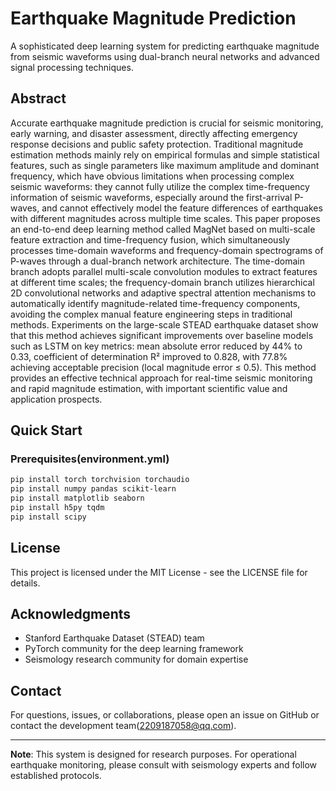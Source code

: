 # Earthquake Magnitude Prediction

A sophisticated deep learning system for predicting earthquake magnitude from seismic waveforms using dual-branch neural networks and advanced signal processing techniques.

##  Abstract

 Accurate earthquake magnitude prediction is crucial for seismic monitoring, early warning, and disaster assessment, directly affecting emergency response decisions and public safety protection. Traditional magnitude estimation methods mainly rely on empirical formulas and simple statistical features, such as single parameters like maximum amplitude and dominant frequency, which have obvious limitations when processing complex seismic waveforms: they cannot fully utilize the complex time-frequency information of seismic waveforms, especially around the first-arrival P-waves, and cannot effectively model the feature differences of earthquakes with different magnitudes across multiple time scales. This paper proposes an end-to-end deep learning method called MagNet based on multi-scale feature extraction and time-frequency fusion, which simultaneously processes time-domain waveforms and frequency-domain spectrograms of P-waves through a dual-branch network architecture. The time-domain branch adopts parallel multi-scale convolution modules to extract features at different time scales; the frequency-domain branch utilizes hierarchical 2D convolutional networks and adaptive spectral attention mechanisms to automatically identify magnitude-related time-frequency components, avoiding the complex manual feature engineering steps in traditional methods. Experiments on the large-scale STEAD earthquake dataset show that this method achieves significant improvements over baseline models such as LSTM on key metrics: mean absolute error reduced by 44\% to 0.33, coefficient of determination R² improved to 0.828, with 77.8\% achieving acceptable precision (local magnitude error $\le$ 0.5). This method provides an effective technical approach for real-time seismic monitoring and rapid magnitude estimation, with important scientific value and application prospects.
##  Quick Start

### Prerequisites(environment.yml)

```bash
pip install torch torchvision torchaudio
pip install numpy pandas scikit-learn
pip install matplotlib seaborn
pip install h5py tqdm
pip install scipy
```

##  License

This project is licensed under the MIT License - see the LICENSE file for details.

## Acknowledgments

- Stanford Earthquake Dataset (STEAD) team
- PyTorch community for the deep learning framework
- Seismology research community for domain expertise

## Contact

For questions, issues, or collaborations, please open an issue on GitHub or contact the development team(2209187058@qq.com).

---

**Note**: This system is designed for research purposes. For operational earthquake monitoring, please consult with seismology experts and follow established protocols.